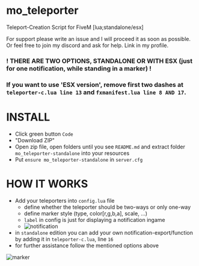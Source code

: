 # mo_teleporter
Teleport-Creation Script for FiveM [lua;standalone/esx]

For support please write an issue and I will proceed it as soon as possible. Or feel free to join my discord and ask for help. Link in my profile.

### ! THERE ARE TWO OPTIONS, STANDALONE OR WITH ESX (just for one notification, while standing in a marker) !
### If you want to use 'ESX version', remove first two dashes at `teleporter-c.lua line 13` and `fxmanifest.lua line 8 AND 17`.

# INSTALL
- Click green button `Code` 
- "Download ZIP"
- Open zip file, open folders until you see `README.md` and extract folder `mo_teleporter-standalone` into your resources
- Put `ensure mo_teleporter-standalone` in `server.cfg`

# HOW IT WORKS
- Add your teleporters into `config.lua` file
  - define whether the teleporter should be two-ways or only one-way
  - define marker style (type, color[r,g,b,a], scale, ...)
  - `label` in config is just for displaying a notification ingame
  - ![notification](https://i.imgur.com/iU7YUYs.png)
- in `standalone` edition you can add your own notification-export/function by adding it in `teleporter-c.lua`, line `16`
- for further assistance follow the mentioned options above

![marker](https://i.imgur.com/vinnB9V.png)
